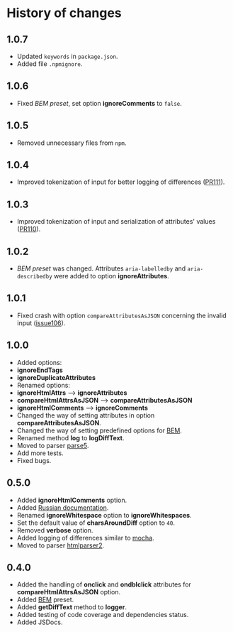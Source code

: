 History of changes
==================

1.0.7
-----

* Updated `keywords` in `package.json`.
* Added file `.npmignore`.

1.0.6
-----

* Fixed _BEM preset_, set option **ignoreComments** to `false`.

1.0.5
-----

* Removed unnecessary files from `npm`.

1.0.4
-----

* Improved tokenization of input for better logging of differences ([PR111](https://github.com/bem/html-differ/pull/111)).

1.0.3
-----

* Improved tokenization of input and serialization of attributes' values ([PR110](https://github.com/bem/html-differ/pull/110)).

1.0.2
-----

* _BEM preset_ was changed. Attributes `aria-labelledby` and `aria-describedby` were added to option **ignoreAttributes**.

1.0.1
-----

* Fixed crash with option `compareAttributesAsJSON` concerning the invalid input ([issue106](https://github.com/bem/html-differ/issues/106)).

1.0.0
-----

 * Added options:
  * **ignoreEndTags**
  * **ignoreDuplicateAttributes**
 * Renamed options:
  * **ignoreHtmlAttrs** --> **ignoreAttributes**
  * **compareHtmlAttrsAsJSON** --> **compareAttributesAsJSON**
  * **ignoreHtmlComments** --> **ignoreComments**
 * Changed the way of setting attributes in option **compareAttributesAsJSON**.
 * Changed the way of setting predefined options for [BEM](http://bem.info/).
 * Renamed method **log** to **logDiffText**.
 * Moved to parser [parse5](https://github.com/inikulin/parse5).
 * Add more tests.
 * Fixed bugs.

0.5.0
-----

 * Added **ignoreHtmlComments** option.
 * Added [Russian documentation](https://github.com/bem/html-differ/blob/master/README.ru.md).
 * Renamed **ignoreWhitespace** option to **ignoreWhitespaces**.
 * Set the default value of **charsAroundDiff** option to `40`.
 * Removed **verbose** option.
 * Added logging of differences similar to [mocha](https://github.com/visionmedia/mocha).
 * Moved to parser [htmlparser2](https://github.com/fb55/htmlparser2).

0.4.0
-----

 * Added the handling of **onclick** and **ondblclick** attributes for **compareHtmlAttrsAsJSON** option.
 * Added [BEM](http://bem.info/) preset.
 * Added **getDiffText** method to **logger**.
 * Added testing of code coverage and dependencies status.
 * Added JSDocs.
